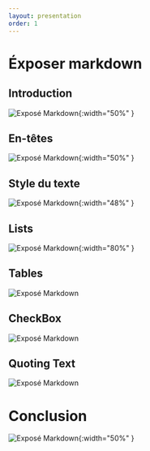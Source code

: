```yaml
---
layout: presentation
order: 1
---
```

 
# Éxposer markdown
<!-- new slide -->

## Introduction
![Exposé Markdown](/lab-markdown/3.Exposé-markdown/images/Introduction.png){:width="50%" }

<!-- new slide -->

## En-têtes
![Exposé Markdown](/lab-markdown/3.Exposé-markdown/images/En_tetes.png){:width="50%" }

<!-- new slide -->

## Style du texte
![Exposé Markdown](/lab-markdown/3.Exposé-markdown/images/Font.png){:width="48%" }

<!-- new slide -->

## Lists
![Exposé Markdown](/lab-markdown/3.Exposé-markdown/images/List.png){:width="80%" }

<!-- new slide -->

## Tables
![Exposé Markdown](/lab-markdown/3.Exposé-markdown/images/Table.jpg)

<!-- new slide -->

## CheckBox
![Exposé Markdown](/lab-markdown/3.Exposé-markdown/images/Checkbox.png)

<!-- new slide -->

## Quoting Text
![Exposé Markdown](/lab-markdown/3.Exposé-markdown/images/Quoting.png)
<!-- new slide -->

# Conclusion

![Exposé Markdown](/lab-markdown/3.Exposé-markdown/images/Conclusion.jpg){:width="50%" }